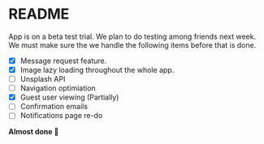 # README
App is on a beta test trial. We plan to do testing among friends next week. We must make sure the we handle the following items before that is done. 

- [x] Message request feature.
- [x] Image lazy loading throughout the whole app. 
- [ ] Unsplash API
- [ ] Navigation optimiation
- [x] Guest user viewing (Partially)
- [ ] Confirmation emails
- [ ] Notifications page re-do 

**Almost done :muscle:**
